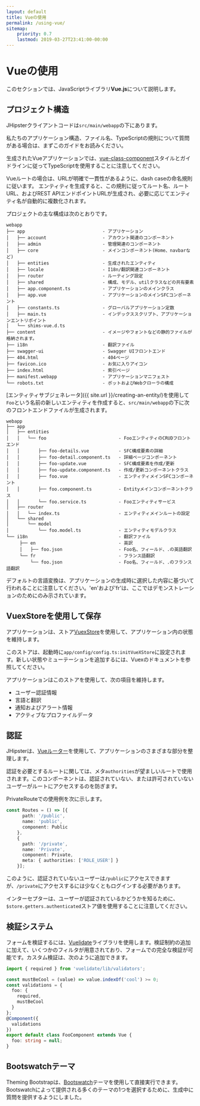 ```yaml
---
layout: default
title: Vueの使用
permalink: /using-vue/
sitemap:
    priority: 0.7
    lastmod: 2019-03-27T23:41:00-00:00
---
```


# <i class="fa fa-html5"></i> Vueの使用
このセクションでは、JavaScriptライブラリ**Vue.js**について説明します。

## プロジェクト構造

JHipsterクライアントコードは`src/main/webapp`の下にあります。

私たちのアプリケーション構造、ファイル名、TypeScriptの規則について質問がある場合は、まずこのガイドをお読みください。

生成されたVueアプリケーションでは、[vue-class-component](https://github.com/vuejs/vue-class-component)スタイルとガイドラインに従ってTypeScriptを使用することに注意してください。

Vueルートの場合は、URLが明確で一貫性があるように、dash caseの命名規則に従います。
エンティティを生成すると、この規則に従ってルート名、ルートURL、およびREST APIエンドポイントURLが生成され、必要に応じてエンティティ名が自動的に複数化されます。

プロジェクトの主な構成は次のとおりです。

```
webapp
├── app                             - アプリケーション
│   ├── account                     - アカウント関連のコンポーネント
│   ├── admin                       - 管理関連のコンポーネント
│   ├── core                        - メインコンポーネント(Home、navbarなど)
│   ├── entities                    - 生成されたエンティティ
│   ├── locale                      - I18n/翻訳関連コンポーネント
│   ├── router                      - ルーティング設定
│   ├── shared                      - 構成、モデル、utilクラスなどの共有要素
│   ├── app.component.ts            - アプリケーションのメインクラス
│   ├── app.vue                     - アプリケーションのメインSFCコンポーネント
│   ├── constants.ts                - グローバルアプリケーション定数
│   ├── main.ts                     - インデックススクリプト、アプリケーションエントリポイント
│   └── shims-vue.d.ts
├── content                         - イメージやフォントなどの静的ファイルが格納されます。
├── i18n                            - 翻訳ファイル
├── swagger-ui                      - Swagger UIフロントエンド
├── 404.html                        - 404ページ
├── favicon.ico                     - お気に入りアイコン
├── index.html                      - 索引ページ
├── manifest.webapp                 - アプリケーションマニフェスト
└── robots.txt                      - ボットおよびWebクローラの構成
```

[エンティティサブジェネレータ]({{ site.url }}/creating-an-entity/)を使用して`Foo`という名前の新しいエンティティを作成すると、`src/main/webapp`の下に次のフロントエンドファイルが生成されます。

```
webapp
├── app                                        
│   ├── entities
│   │   └── foo                           - FooエンティティのCRUDフロントエンド
│   │       ├── foo-details.vue           - SFC構成要素の詳細
│   │       ├── foo-detail.component.ts   - 詳細ページコンポーネント
│   │       ├── foo-update.vue            - SFC構成要素を作成/更新
│   │       ├── foo-update.component.ts   - 作成/更新コンポーネントクラス
│   │       ├── foo.vue                   - エンティティメインSFCコンポーネント
│   │       ├── foo.component.ts          - Entityメインコンポーネントクラス
│   │       └── foo.service.ts            - Fooエンティティサービス
│   ├── router
│   │   └── index.ts                      - エンティティメインルートの設定
│   └── shared
│       └── model
│           └── foo.model.ts              - エンティティモデルクラス
└── i18n                                  - 翻訳ファイル
     ├── en                               - 英訳
     │   ├── foo.json                     - Foo名、フィールド、.の英語翻訳
     └── fr                               - フランス語翻訳
         └── foo.json                     - Foo名、フィールド、.のフランス語翻訳
```

デフォルトの言語変換は、アプリケーションの生成時に選択した内容に基づいて行われることに注意してください。'en'および'fr'は、ここではデモンストレーションのためにのみ示されています。

## VuexStoreを使用して保存

アプリケーションは、ストア[VuexStore](https://vuex.vuejs.org/guide/state.html)を使用して、アプリケーション内の状態を維持します。

このストアは、起動時に`app/config/config.ts:initVueXStore`に設定されます。新しい状態やミューテーションを追加するには、Vuexのドキュメントを参照してください。

アプリケーションはこのストアを使用して、次の項目を維持します。

* ユーザー認証情報
* 言語と翻訳
* 通知およびアラート情報
* アクティブなプロファイルデータ

## 認証

JHipsterは、[Vueルーター](https://router.vuejs.org/)を使用して、アプリケーションのさまざまな部分を整理します。

認証を必要とするルートに関しては、メタ`authorities`が望ましいルートで使用されます。このコンポーネントは、認証されていない、または許可されていないユーザーがルートにアクセスするのを防ぎます。

PrivateRouteでの使用例を次に示します。

``` typescript
const Routes = () => [{
      path: '/public',
      name: 'public',
      component: Public
    },
    {
      path: '/private',
      name: 'Private',
      component: Private,
      meta: { authorities: ['ROLE_USER'] }
    }];
```

このように、認証されていないユーザーは`/public`にアクセスできますが、`/private`にアクセスするには少なくともログインする必要があります。

インターセプターは、ユーザーが認証されているかどうかを知るために、`$store.getters.authenticated`ストア値を使用することに注意してください。

## 検証システム

フォームを検証するには、[Vuelidate](https://vuelidate.netlify.com/)ライブラリを使用します。検証制約の追加に加えて、いくつかのフィルタが用意されており、フォームでの完全な検証が可能です。カスタム検証は、次のように追加できます。

```typescript
import { required } from 'vuelidate/lib/validators';

const mustBeCool = (value) => value.indexOf('cool') >= 0;
const validations = {
  foo: {
    required,
    mustBeCool
  }
};
@Component({
  validations
})
export default class FooComponent extends Vue {
  foo: string = null;
}
```

## Bootswatchテーマ

Theming Bootstrapは、[Bootswatch](https://bootswatch.com)テーマを使用して直接実行できます。Bootswatchによって提供される多くのテーマの1つを選択するために、生成中に質問を提供するようにしました。
